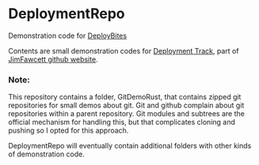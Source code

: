 # DeploymentRepo
Demonstration code for <a href="https://jimfawcett.github.io/Resources/DeploymentBites/DeployBites_Git.html">DeployBites</a>

Contents are small demonstration codes for <a href="https://jimfawcett.github.io/indexDeployment.html">Deployment Track</a>, part of 
<a href="https://jimfawcett.github.io/index.html">JimFawcett github website</a>.

### Note:<br />
This repository contains a folder, GitDemoRust, that contains zipped git repositories for small demos about git. Git and github
complain about git repositories within a parent repository. Git modules and subtrees are the official mechanism for handling this,
but that complicates cloning and pushing so I opted for this approach.

DeploymentRepo will eventually contain additional folders with other kinds of demonstration code.


